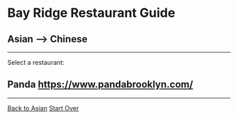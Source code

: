 # Bay Ridge Restaurant Guide
## Asian --> Chinese
---
Select a restaurant:
## Panda https://www.pandabrooklyn.com/
---
[Back to Asian](../asian)
[Start Over](../home.md)
